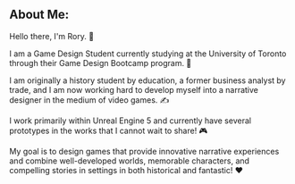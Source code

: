 ## About Me:
Hello there, I'm Rory. 👋

I am a Game Design Student currently studying at the University of Toronto through their Game Design Bootcamp program. 🏫

I am originally a history student by education, a former business analyst by trade, and I am now working hard to develop myself into a narrative designer in the medium of video games. ✍

I work primarily within Unreal Engine 5 and currently have several prototypes in the works that I cannot wait to share! 🎮

My goal is to design games that provide innovative narrative experiences and combine well-developed worlds, memorable characters, and compelling stories in settings in both historical and fantastic! ❤
